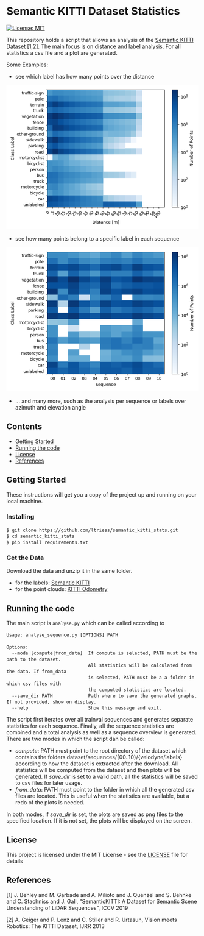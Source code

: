 # Semantic KITTI Dataset Statistics
[![License: MIT](https://img.shields.io/badge/license-MIT-blue.svg)](LICENSE)

This repository holds a script that allows an analysis of the [Semantic KITTI Dataset](http://semantic-kitti.org/) [1,2].
The main focus is on distance and label analysis.
For all statistics a csv file and a plot are generated.

Some Examples:
* see which label has how many points over the distance

![teaser1](/figures/total_distance_label_matrix.png)

* see how many points belong to a specific label in each sequence

![teaser2](/figures/sequence_label_matrix.png)


* ... and many more, such as the analysis per sequence or labels over azimuth and elevation angle


## Contents
* [Getting Started](#getting-started)
* [Running the code](#running-the-code)
* [License](#license)
* [References](#references)


## Getting Started

These instructions will get you a copy of the project up and running on your local machine.

### Installing

```
$ git clone https://github.com/ltriess/semantic_kitti_stats.git
$ cd semantic_kitti_stats
$ pip install requirements.txt
```

### Get the Data

Download the data and unzip it in the same folder.
* for the labels: [Semantic KITTI](http://semantic-kitti.org/dataset.html#download)
* for the point clouds: [KITTI Odometry](http://www.cvlibs.net/datasets/kitti/eval_odometry.php)

## Running the code

The main script is `analyse.py` which can be called according to

```
Usage: analyse_sequence.py [OPTIONS] PATH

Options:
  --mode [compute|from_data]  If compute is selected, PATH must be the path to the dataset.
                              All statistics will be calculated from the data. If from_data
                              is selected, PATH must be a a folder in which csv files with
                              the computed statistics are located.
  --save_dir PATH             Path where to save the generated graphs. If not provided, show on display.
  --help                      Show this message and exit.
```

The script first iterates over all trainval sequences and generates separate statistics for each sequence.
Finally, all the sequence statistics are combined and a total analysis as well as a sequence overview is generated.
There are two modes in which the script dan be called:

* _compute_: PATH must point to the root directory of the dataset which contains the folders
dataset/sequences/{00..10}/{velodyne/labels} according to how the dataset is extracted after the download.
All statistics will be computed from the dataset and then plots will be generated.
If _save_dir_ is set to a valid path, all the statistics will be saved to csv files for later usage.
* _from_data_: PATH must point to the folder in which all the generated csv files are located.
This is useful when the statistics are available, but a redo of the plots is needed.

In both modes, if _save_dir_ is set, the plots are saved as png files to the specified location.
If it is not set, the plots will be displayed on the screen.

## License

This project is licensed under the MIT License - see the [LICENSE](LICENSE) file for details

## References
[1] J. Behley and M. Garbade and A. Milioto and J. Quenzel and S. Behnke and C. Stachniss and J. Gall,
"SemanticKITTI: A Dataset for Semantic Scene Understanding of LiDAR Sequences", ICCV 2019

[2] A. Geiger and P. Lenz and C. Stiller and R. Urtasun, Vision meets Robotics: The KITTI Dataset, IJRR 2013
